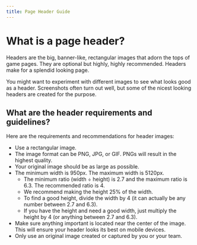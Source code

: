 ```yaml
---
title: Page Header Guide
---
```


# What is a page header?

Headers are the big, banner-like, rectangular images that adorn the tops of game pages. They are optional but highly, highly recommended. Headers make for a splendid looking page.

You might want to experiment with different images to see what looks good as a header. Screenshots often turn out well, but some of the nicest looking headers are created for the purpose.

## What are the header requirements and guidelines?

Here are the requirements and recommendations for header images:

- Use a rectangular image.
- The image format can be PNG, JPG, or GIF. PNGs will result in the highest quality.
- Your original image should be as large as possible.
- The minimum width is 950px. The maximum width is 5120px.
	- The minimum ratio (width ÷ height) is 2.7 and the maximum ratio is 6.3. The recommended ratio is 4.
	- We recommend making the height 25% of the width.
	- To find a good height, divide the width by 4 (it can actually be any number between 2.7 and 6.3).
	- If you have the height and need a good width, just multiply the height by 4 (or anything between 2.7 and 6.3).
- Make sure anything important is located near the center of the image. This will ensure your header looks its best on mobile devices.
- Only use an original image created or captured by you or your team.
